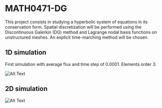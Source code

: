 # MATH0471-DG
This project consists in studying a hyperbolic system of equations in its conservation form. Spatial discretization will be performed using the Discontinuous Galerkin (DG) method and Lagrange nodal basis functions on unstructured meshes. An explicit time-marching method will be chosen.

## 1D simulation

First simulation with average flux and time step of 0.0001. Elements order 3.

![Alt Text](https://github.com/pvanberg/MATH0471-DG/blob/lapack/assets/gaussian_1d_avgflux.gif)

## 2D simulation

![Alt Text](https://github.com/pvanberg/MATH0471-DG/blob/lapack/assets/sim2D.gif)

